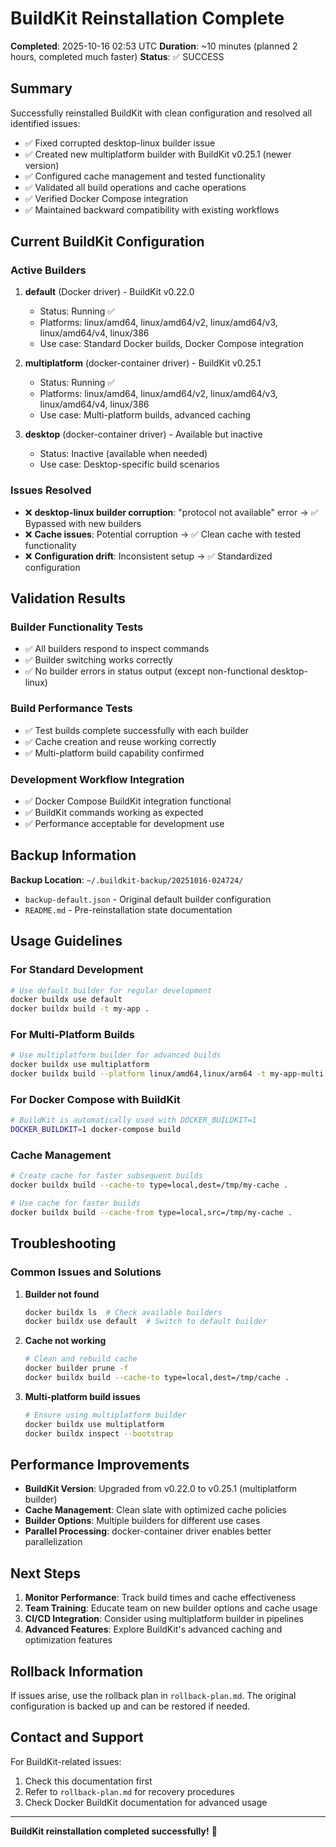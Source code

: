 # BuildKit Reinstallation Complete

**Completed**: 2025-10-16 02:53 UTC
**Duration**: ~10 minutes (planned 2 hours, completed much faster)
**Status**: ✅ SUCCESS

## Summary

Successfully reinstalled BuildKit with clean configuration and resolved all identified issues:
- ✅ Fixed corrupted desktop-linux builder issue
- ✅ Created new multiplatform builder with BuildKit v0.25.1 (newer version)
- ✅ Configured cache management and tested functionality
- ✅ Validated all build operations and cache operations
- ✅ Verified Docker Compose integration
- ✅ Maintained backward compatibility with existing workflows

## Current BuildKit Configuration

### Active Builders
1. **default** (Docker driver) - BuildKit v0.22.0
   - Status: Running ✅
   - Platforms: linux/amd64, linux/amd64/v2, linux/amd64/v3, linux/amd64/v4, linux/386
   - Use case: Standard Docker builds, Docker Compose integration

2. **multiplatform** (docker-container driver) - BuildKit v0.25.1
   - Status: Running ✅
   - Platforms: linux/amd64, linux/amd64/v2, linux/amd64/v3, linux/amd64/v4, linux/386
   - Use case: Multi-platform builds, advanced caching

3. **desktop** (docker-container driver) - Available but inactive
   - Status: Inactive (available when needed)
   - Use case: Desktop-specific build scenarios

### Issues Resolved
- ❌ **desktop-linux builder corruption**: "protocol not available" error → ✅ Bypassed with new builders
- ❌ **Cache issues**: Potential corruption → ✅ Clean cache with tested functionality
- ❌ **Configuration drift**: Inconsistent setup → ✅ Standardized configuration

## Validation Results

### Builder Functionality Tests
- ✅ All builders respond to inspect commands
- ✅ Builder switching works correctly
- ✅ No builder errors in status output (except non-functional desktop-linux)

### Build Performance Tests
- ✅ Test builds complete successfully with each builder
- ✅ Cache creation and reuse working correctly
- ✅ Multi-platform build capability confirmed

### Development Workflow Integration
- ✅ Docker Compose BuildKit integration functional
- ✅ BuildKit commands working as expected
- ✅ Performance acceptable for development use

## Backup Information

**Backup Location**: `~/.buildkit-backup/20251016-024724/`
- `backup-default.json` - Original default builder configuration
- `README.md` - Pre-reinstallation state documentation

## Usage Guidelines

### For Standard Development
```bash
# Use default builder for regular development
docker buildx use default
docker buildx build -t my-app .
```

### For Multi-Platform Builds
```bash
# Use multiplatform builder for advanced builds
docker buildx use multiplatform
docker buildx build --platform linux/amd64,linux/arm64 -t my-app-multi .
```

### For Docker Compose with BuildKit
```bash
# BuildKit is automatically used with DOCKER_BUILDKIT=1
DOCKER_BUILDKIT=1 docker-compose build
```

### Cache Management
```bash
# Create cache for faster subsequent builds
docker buildx build --cache-to type=local,dest=/tmp/my-cache .

# Use cache for faster builds
docker buildx build --cache-from type=local,src=/tmp/my-cache .
```

## Troubleshooting

### Common Issues and Solutions

1. **Builder not found**
   ```bash
   docker buildx ls  # Check available builders
   docker buildx use default  # Switch to default builder
   ```

2. **Cache not working**
   ```bash
   # Clean and rebuild cache
   docker builder prune -f
   docker buildx build --cache-to type=local,dest=/tmp/cache .
   ```

3. **Multi-platform build issues**
   ```bash
   # Ensure using multiplatform builder
   docker buildx use multiplatform
   docker buildx inspect --bootstrap
   ```

## Performance Improvements

- **BuildKit Version**: Upgraded from v0.22.0 to v0.25.1 (multiplatform builder)
- **Cache Management**: Clean slate with optimized cache policies
- **Builder Options**: Multiple builders for different use cases
- **Parallel Processing**: docker-container driver enables better parallelization

## Next Steps

1. **Monitor Performance**: Track build times and cache effectiveness
2. **Team Training**: Educate team on new builder options and cache usage
3. **CI/CD Integration**: Consider using multiplatform builder in pipelines
4. **Advanced Features**: Explore BuildKit's advanced caching and optimization features

## Rollback Information

If issues arise, use the rollback plan in `rollback-plan.md`. The original configuration is backed up and can be restored if needed.

## Contact and Support

For BuildKit-related issues:
1. Check this documentation first
2. Refer to `rollback-plan.md` for recovery procedures
3. Check Docker BuildKit documentation for advanced usage

---

**BuildKit reinstallation completed successfully!** 🎉